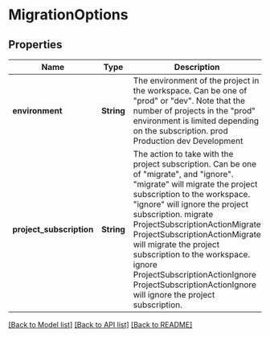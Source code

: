 # MigrationOptions

## Properties

Name | Type | Description | Notes
------------ | ------------- | ------------- | -------------
**environment** | **String** | The environment of the project in the workspace. Can be one of \"prod\" or \"dev\". Note that the number of projects in the \"prod\" environment is limited depending on the subscription. prod Production dev Development | 
**project_subscription** | **String** | The action to take with the project subscription. Can be one of \"migrate\", and \"ignore\". \"migrate\" will migrate the project subscription to the workspace. \"ignore\" will ignore the project subscription. migrate ProjectSubscriptionActionMigrate  ProjectSubscriptionActionMigrate will migrate the project subscription to the  workspace. ignore ProjectSubscriptionActionIgnore  ProjectSubscriptionActionIgnore will ignore the project subscription. | 

[[Back to Model list]](../README.md#documentation-for-models) [[Back to API list]](../README.md#documentation-for-api-endpoints) [[Back to README]](../README.md)


